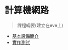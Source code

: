 # 計算機網路

> 課程綱要(建立在eve上)
- [基本設備簡介](https://github.com/oxolll/Linux/blob/%E8%A8%88%E7%AE%97%E6%A9%9F%E7%B6%B2%E8%B7%AF/%E5%9F%BA%E6%9C%AC%E8%A8%AD%E5%82%99%E7%B0%A1%E4%BB%8B/%E5%9F%BA%E7%A4%8E%E6%8C%87%E4%BB%A4.md)
- [實作測試](https://github.com/oxolll/Linux/blob/%E8%A8%88%E7%AE%97%E6%A9%9F%E7%B6%B2%E8%B7%AF/%E5%AF%A6%E4%BD%9C%E6%B8%AC%E8%A9%A6/%E5%AF%A6%E4%BD%9C%E6%B8%AC%E8%A9%A6.md)

